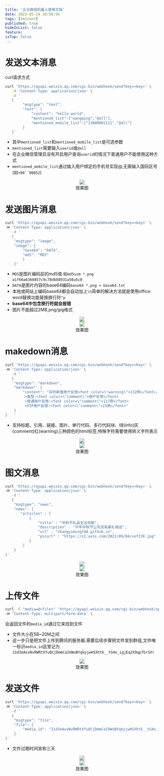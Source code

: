 ```yaml
---
title: '企业微信机器人使用文档'
date: 2023-05-24 20:50:56
tags: [tencent]
published: true
hideInList: false
feature: 
isTop: false
---
```

# 发送文本消息

curl请求方式

```bash
curl 'https://qyapi.weixin.qq.com/cgi-bin/webhook/send?key=<key>' \
   -H 'Content-Type: application/json' \
   -d '
   {
    	"msgtype": "text",
    	"text": {
        	"content": "hello world",
        	"mentioned_list":["wangqing","@all"],
			"mentioned_mobile_list":["13800001111","@all"]
    	}
   }'
```

+ 其中`mentioned_list`和`mentioned_mobile_list`是可选参数
+ `mentioned_list`需要输入`userid`或`@all`
+ 在企业微信管理员没有开启用户查询`userid`的情况下普通用户不能使用这种方式
+ `mentioned_mobile_list`通过输入用户绑定的手机号实现@,无需输入国际区号(如`+86``00852`)

<center><img center src="https://s1.ax1x.com/2023/04/11/ppOC8r4.png"></center>
<center>效果图</center>

# 发送图片消息

```bash
curl 'https://qyapi.weixin.qq.com/cgi-bin/webhook/send?key=<key>' \
-H 'Content-Type: application/json' \
   -d '
   {
    "msgtype": "image",
    "image": {
        "base64": "DATA",
		"md5": "MD5"
		}
	}'
```

+ `MD5`是图片编码前的md5值 如`md5sum *.png`  `a1f66a6368857c9c78d688931a50a5c0`
+ `DATA`是图片内容的base64编码`base64 *.png > base64.txt` 
+ 本地或网站上编码base64都会自动加上`\n`简单的解决方法就是使用office word替换功能替换换行符`^p`
+ **base64中包含换行符就会报错**
+ 图片不能超过2MB,png/jpg格式
<center><img center src="https://s1.ax1x.com/2023/04/11/ppOkeyT.png"></center>
<center><img center src="https://s1.ax1x.com/2023/04/11/ppOkmOU.png"></center>
<center>效果图</center>

# makedown消息

```bash
curl 'https://qyapi.weixin.qq.com/cgi-bin/webhook/send?key=<key>' \
-H 'Content-Type: application/json' \
   -d '
   {
    "msgtype": "markdown",
    "markdown": {
        "content": "实时新增用户反馈<font color=\"warning\">132例</font>，请相关同事注意。\n
         >类型:<font color=\"comment\">用户反馈</font>
         >普通用户反馈:<font color=\"comment\">117例</font>
         >VIP用户反馈:<font color=\"comment\">15例</font>"
    }
}	'
```

+ 支持标题、引用、链接、图片、单行代码、多行代码块、绿(info)灰(comment)红(warning)三种颜色的html标签,特殊字符需要使用转义字符表示

<center><img center src="https://s1.ax1x.com/2023/04/11/ppOARv6.jpg"></center>
<center><img center src="https://s1.ax1x.com/2023/04/11/ppOAHPA.png"></center>
<center>效果图</center>

# 图文消息

```bash
curl 'https://qyapi.weixin.qq.com/cgi-bin/webhook/send?key=<key>' \
-H 'Content-Type: application/json' \
   -d '
   {
    "msgtype": "news",
    "news": {
       "articles" : [
           {
               "title" : "中秋节礼品无法领取",
               "description" : "今年中秋节公司没有豪礼相送",
               "url" : "zhangyiming748.github.io",
               "picurl" : "https://s1.ax1x.com/2022/09/04/vofIJK.jpg"
           }
        ]
    }
}'
```

<center><img center src="https://s1.ax1x.com/2023/04/11/ppOEGqO.png"></center>
<center><img center src="https://s1.ax1x.com/2023/04/11/ppOEtde.png"></center>
<center>效果图</center>

# 上传文件

```bash
curl -F "media=@<file>" 'https://qyapi.weixin.qq.com/cgi-bin/webhook/upload_media?key=<key>&type=file' \
-H 'Content-Type: multipart/form-data' \
```
会返回文件的`media_id`通过它来找到文件
+ 文件大小在5B~20M之间
+ 这一步只是把文件上传到腾讯的服务器,需要后续步骤把文件发到群组,文件唯一标识`media_id`这里记为`31d3eAxvNvRWRtXfuQCjDmmCaI6WoBYqkyjwHSXhtk__tG4o_igjEq2X9qpTGrSXr`

<center><img center src="https://s1.ax1x.com/2023/04/11/ppOVa0U.png"></center>
<center>效果图</center>

# 发送文件

```bash
curl 'https://qyapi.weixin.qq.com/cgi-bin/webhook/send?key=<key>' \
-H 'Content-Type: application/json' \
   -d '
   {
    "msgtype": "file",
    "file": {
 		"media_id": "31d3eAxvNvRWRtXfuQCjDmmCaI6WoBYqkyjwHSXhtk__tG4o_igjEq2X9qpTGrSXr"
    }
}'
```

+ 文件过期时间宣称三天
<center><img center src="https://s1.ax1x.com/2023/04/11/ppOVqnf.png"></center>
<center><img center src="https://s1.ax1x.com/2023/04/11/ppOVLB8.png"></center>
<center>效果图</center>
